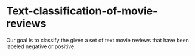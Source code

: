 # Text-classification-of-movie-reviews
Our goal is to classify the given a set of text movie reviews that have been labeled negative or positive.

